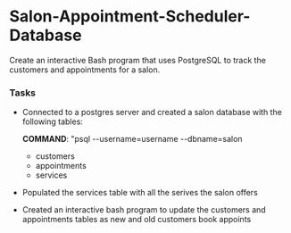 # Salon-Appointment-Scheduler-Database

Create an interactive Bash program that uses PostgreSQL to track the customers and appointments for a salon.

### Tasks
* Connected to a postgres server and created a salon database with the following tables:
  
  **COMMAND**: "psql --username=username --dbname=salon
    * customers
    * appointments
    * services
* Populated the services table with all the serives the salon offers
* Created an interactive bash program to update the customers and appointments tables as new and old customers book appoints
